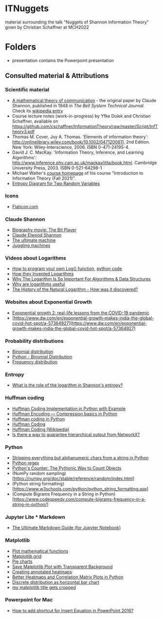 # ITNuggets
material surrounding the talk "Nuggets of Shannon Information Theory" given by Christian Schaffner at MCH2022

# Folders
+ presentation contains the Powerpoint presentation

## Consulted material & Attributions

### Scientific material
+ [A mathematical theory of communication](https://github.com/cschaffner/ITNuggets/raw/main/articles/Shannon48MathematicalTheoryOfCommunication.pdf) - the original paper by Claude Shannon, published in 1948 in *The Bell System Technical Journal*. Check its [wikipedia entry](https://en.wikipedia.org/wiki/A_Mathematical_Theory_of_Communication)
+ Course lecture notes (work-in-progress) by Yfke Dulek and Christian Schaffner, available on https://github.com/cschaffner/InformationTheory/raw/master/Script/InfTheory3.pdf
+ Thomas M. Cover, Joy A. Thomas. 'Elements of information theory': http://onlinelibrary.wiley.com/book/10.1002/0471200611, 2nd Edition. New York: Wiley-Interscience, 2006. ISBN 0-471-24195-4.
+ David J. C. MacKay. 'Information Theory, Inference, and Learning Algorithms': http://www.inference.phy.cam.ac.uk/mackay/itila/book.html. Cambridge University Press, 2003. ISBN 0-521-64298-1
+ Michael Walter's [course homepage](https://qi.ruhr-uni-bochum.de/iit21/) of his course "Introduction to Information Theory (Fall 2021)".
+ [Entropy Diagram for Two Random Variables](https://content.datanose.nl/interactive-graphs/entropy-diagrams.htm)

### Icons
+ [Flaticon.com](https://www.flaticon.com/)



### Claude Shannon
+ [Biography movie: The Bit Player](https://thebitplayer.com/)
+ [Claude Elwood Shannon](https://en.wikipedia.org/wiki/Claude_Shannon)
+ [The ultimate machine](https://www.youtube.com/watch?v=cZ34RDn34Ws)
+ [Juggling machines](https://www.youtube.com/watch?v=tXU3EPg2cgA)

### Videos about Logarithms
+ [How to program your own Log() function](https://www.youtube.com/watch?v=PLx5VJGGwfw), [python code](https://github.com/Gonkee/Gonkees-Shaders/blob/master/math%20functions%20(python)/gonkee_log.py)
+ [How they Invented Logarithms](https://www.youtube.com/watch?v=FB3_BeukBBk)
+ [Why The Logarithm Is So Important For Algorithms & Data Structures](https://www.youtube.com/watch?v=ho1eFp1nDEo)
+ [Why are logarithms useful](https://www.youtube.com/watch?v=58aKxyjBjd0)
+ [The History of the Natural Logarithm - How was it discovered?](https://www.youtube.com/watch?v=habHK6wLkic)

### Websites about Exponential Growth
+ [Exponential growth 2: real-life lessons from the COVID-19 pandemic](https://www.scienceinschool.org/article/2021/exponential-growth-2-real-life-lessons-from-the-covid-19-pandemic/)
+ [https://www.dw.com/en/exponential-growth-makes-india-the-global-covid-hot-spot/a-57364927](https://www.dw.com/en/exponential-growth-makes-india-the-global-covid-hot-spot/a-57364927)

### Probability distributions
+ [Binomial distribution](https://en.wikipedia.org/wiki/Binomial_distribution)
+ [Python - Binomial Distribution](https://www.geeksforgeeks.org/python-binomial-distribution/)
+ [Frequency distribution](https://en.wikipedia.org/wiki/Frequency_(statistics))

### Entropy
+ [What is the role of the logarithm in Shannon's entropy?](https://stats.stackexchange.com/questions/87182/what-is-the-role-of-the-logarithm-in-shannons-entropy)

### Huffman coding
+ [Huffman Coding Implementation in Python with Example](https://favtutor.com/blogs/huffman-coding)
+ [Huffman Encoding — Compression basics in Python](https://medium.com/iecse-hashtag/huffman-coding-compression-basics-in-python-6653cdb4c476)
+ [Huffman coding in Python](https://www.techrepublic.com/article/huffman-coding-in-python/)
+ [Huffman Coding](https://www.programiz.com/dsa/huffman-coding)
+ [Huffman Coding (Wikipedia)](https://en.wikipedia.org/wiki/Huffman_coding)
+ [Is there a way to guarantee hierarchical output from NetworkX?](https://stackoverflow.com/questions/11479624/is-there-a-way-to-guarantee-hierarchical-output-from-networkx/11484144#11484144)


### Python
+ [Stripping everything but alphanumeric chars from a string in Python](https://stackoverflow.com/questions/1276764/stripping-everything-but-alphanumeric-chars-from-a-string-in-python)
+ [Python regex](https://www.w3schools.com/python/python_regex.asp)
+ [Python's Counter: The Pythonic Way to Count Objects](https://realpython.com/python-counter/)
+ (NumPy random sampling)[https://numpy.org/doc/stable/reference/random/index.html]
+ (Python string formatting)[https://www.w3schools.com/python/python_string_formatting.asp]
+ (Compute Bigrams Frequency in a String in Python)[https://www.codespeedy.com/compute-bigrams-frequency-in-a-string-in-python/]

### Jupyter Lite * Markdown
+ [The Ultimate Markdown Guide (for Jupyter Notebook)](https://medium.com/analytics-vidhya/the-ultimate-markdown-guide-for-jupyter-notebook-d5e5abf728fd)

### Matplotlib
+ [Plot mathematical functions](https://www.askpython.com/python/examples/plot-mathematical-functions)
+ [Matplotlib grid](https://www.statology.org/matplotlib-show-grid/)
+ [Pie charts](https://www.w3schools.com/python/matplotlib_pie_charts.asp)
+ [Save Matplotlib Plot with Transparent Background](https://datascienceparichay.com/article/save-matplotlib-plot-with-transparent-background/)
+ [Creating annotated heatmaps](https://matplotlib.org/stable/gallery/images_contours_and_fields/image_annotated_heatmap.html)
+ [Better Heatmaps and Correlation Matrix Plots in Python](https://towardsdatascience.com/better-heatmaps-and-correlation-matrix-plots-in-python-41445d0f2bec)
+ [Discrete distribution as horizontal bar chart](https://matplotlib.org/stable/gallery/lines_bars_and_markers/horizontal_barchart_distribution.html)
+ [my matplotlib title gets cropped](https://stackoverflow.com/questions/8802918/my-matplotlib-title-gets-cropped)


### Powerpoint for Mac
+ [How to add shortcut for Insert Equation in PowerPoint 2016?](https://apple.stackexchange.com/questions/225042/how-to-add-shortcut-for-insert-equation-in-powerpoint-2016)
